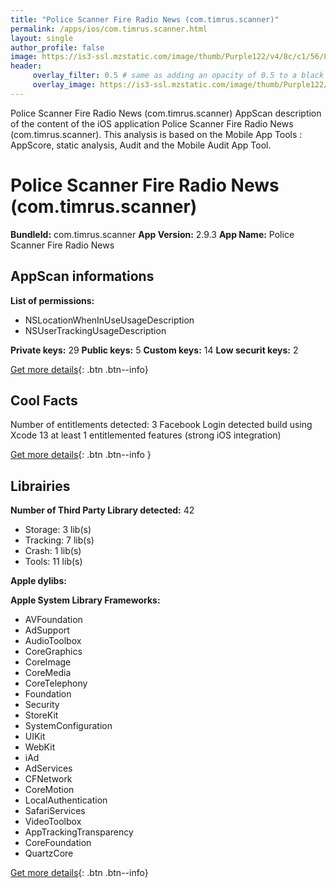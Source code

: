 ```yaml
---
title: "Police Scanner Fire Radio News (com.timrus.scanner)"
permalink: /apps/ios/com.timrus.scanner.html
layout: single
author_profile: false
image: https://is3-ssl.mzstatic.com/image/thumb/Purple122/v4/8c/c1/56/8cc15615-065e-d1fb-684e-5a8f8de89e20/Frame27-1x_U007emarketing-0-5-0-85-220.png/512x512bb.jpg
header: 
     overlay_filter: 0.5 # same as adding an opacity of 0.5 to a black background
     overlay_image: https://is3-ssl.mzstatic.com/image/thumb/Purple122/v4/8c/c1/56/8cc15615-065e-d1fb-684e-5a8f8de89e20/Frame27-1x_U007emarketing-0-5-0-85-220.png/512x512bb.jpg
---
```

Police Scanner Fire Radio News (com.timrus.scanner) AppScan description of the content of the iOS application Police Scanner Fire Radio News (com.timrus.scanner). This analysis is based on the Mobile App Tools : AppScore, static analysis, Audit and the Mobile Audit App Tool.

# Police Scanner Fire Radio News (com.timrus.scanner)

**BundleId:** com.timrus.scanner
**App Version:** 2.9.3
**App Name:** Police Scanner Fire Radio News


## AppScan informations 

**List of permissions:** 
- NSLocationWhenInUseUsageDescription
- NSUserTrackingUsageDescription
  
  
**Private keys:** 29
**Public keys:** 5
**Custom keys:** 14
**Low securit keys:** 2
  
[Get more details](/pricing.html){: .btn .btn--info}

## Cool Facts

Number of entitlements detected: 3
Facebook Login detected
build using Xcode 13
at least 1 entitlemented features (strong iOS integration)
  
[Get more details](/pricing.html){: .btn .btn--info }

## Librairies 
**Number of Third Party Library detected:** 42
- Storage: 3 lib(s)
- Tracking: 7 lib(s)
- Crash: 1 lib(s)
- Tools: 11 lib(s)


**Apple dylibs:**


**Apple System Library Frameworks:**
- AVFoundation
- AdSupport
- AudioToolbox
- CoreGraphics
- CoreImage
- CoreMedia
- CoreTelephony
- Foundation
- Security
- StoreKit
- SystemConfiguration
- UIKit
- WebKit
- iAd
- AdServices
- CFNetwork
- CoreMotion
- LocalAuthentication
- SafariServices
- VideoToolbox
- AppTrackingTransparency
- CoreFoundation
- QuartzCore


  
[Get more details](/pricing.html){: .btn .btn--info}

